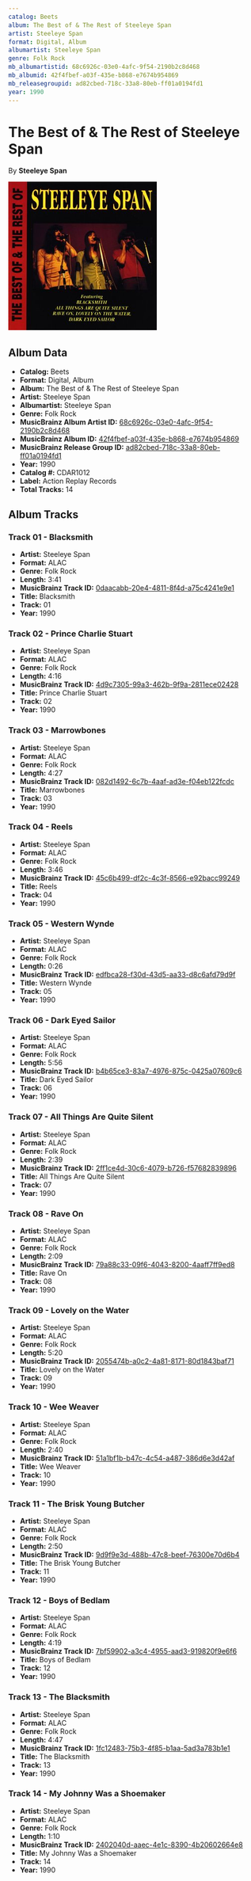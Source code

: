 ```yaml
---
catalog: Beets
album: The Best of & The Rest of Steeleye Span
artist: Steeleye Span
format: Digital, Album
albumartist: Steeleye Span
genre: Folk Rock
mb_albumartistid: 68c6926c-03e0-4afc-9f54-2190b2c8d468
mb_albumid: 42f4fbef-a03f-435e-b868-e7674b954869
mb_releasegroupid: ad82cbed-718c-33a8-80eb-ff01a0194fd1
year: 1990
---
```


# The Best of & The Rest of Steeleye Span

By **Steeleye Span**

![](../../assets/beetscovers/Steeleye_Span-The_Best_of_and_The_Rest_of_Steeleye_Span.jpg)

## Album Data

- **Catalog:** Beets
- **Format:** Digital, Album
- **Album:** The Best of & The Rest of Steeleye Span
- **Artist:** Steeleye Span
- **Albumartist:** Steeleye Span
- **Genre:** Folk Rock
- **MusicBrainz Album Artist ID:** [68c6926c-03e0-4afc-9f54-2190b2c8d468](https://musicbrainz.org/artist/68c6926c-03e0-4afc-9f54-2190b2c8d468)
- **MusicBrainz Album ID:** [42f4fbef-a03f-435e-b868-e7674b954869](https://musicbrainz.org/release/42f4fbef-a03f-435e-b868-e7674b954869)
- **MusicBrainz Release Group ID:** [ad82cbed-718c-33a8-80eb-ff01a0194fd1](https://musicbrainz.org/release-group/ad82cbed-718c-33a8-80eb-ff01a0194fd1)
- **Year:** 1990
- **Catalog #:** CDAR1012
- **Label:** Action Replay Records
- **Total Tracks:** 14

## Album Tracks

### Track 01 - Blacksmith

- **Artist:** Steeleye Span
- **Format:** ALAC
- **Genre:** Folk Rock
- **Length:** 3:41
- **MusicBrainz Track ID:** [0daacabb-20e4-4811-8f4d-a75c4241e9e1](https://musicbrainz.org/recording/0daacabb-20e4-4811-8f4d-a75c4241e9e1)
- **Title:** Blacksmith
- **Track:** 01
- **Year:** 1990

### Track 02 - Prince Charlie Stuart

- **Artist:** Steeleye Span
- **Format:** ALAC
- **Genre:** Folk Rock
- **Length:** 4:16
- **MusicBrainz Track ID:** [4d9c7305-99a3-462b-9f9a-2811ece02428](https://musicbrainz.org/recording/4d9c7305-99a3-462b-9f9a-2811ece02428)
- **Title:** Prince Charlie Stuart
- **Track:** 02
- **Year:** 1990

### Track 03 - Marrowbones

- **Artist:** Steeleye Span
- **Format:** ALAC
- **Genre:** Folk Rock
- **Length:** 4:27
- **MusicBrainz Track ID:** [082d1492-6c7b-4aaf-ad3e-f04eb122fcdc](https://musicbrainz.org/recording/082d1492-6c7b-4aaf-ad3e-f04eb122fcdc)
- **Title:** Marrowbones
- **Track:** 03
- **Year:** 1990

### Track 04 - Reels

- **Artist:** Steeleye Span
- **Format:** ALAC
- **Genre:** Folk Rock
- **Length:** 3:46
- **MusicBrainz Track ID:** [45c6b499-df2c-4c3f-8566-e92bacc99249](https://musicbrainz.org/recording/45c6b499-df2c-4c3f-8566-e92bacc99249)
- **Title:** Reels
- **Track:** 04
- **Year:** 1990

### Track 05 - Western Wynde

- **Artist:** Steeleye Span
- **Format:** ALAC
- **Genre:** Folk Rock
- **Length:** 0:26
- **MusicBrainz Track ID:** [edfbca28-f30d-43d5-aa33-d8c6afd79d9f](https://musicbrainz.org/recording/edfbca28-f30d-43d5-aa33-d8c6afd79d9f)
- **Title:** Western Wynde
- **Track:** 05
- **Year:** 1990

### Track 06 - Dark Eyed Sailor

- **Artist:** Steeleye Span
- **Format:** ALAC
- **Genre:** Folk Rock
- **Length:** 5:56
- **MusicBrainz Track ID:** [b4b65ce3-83a7-4976-875c-0425a07609c6](https://musicbrainz.org/recording/b4b65ce3-83a7-4976-875c-0425a07609c6)
- **Title:** Dark Eyed Sailor
- **Track:** 06
- **Year:** 1990

### Track 07 - All Things Are Quite Silent

- **Artist:** Steeleye Span
- **Format:** ALAC
- **Genre:** Folk Rock
- **Length:** 2:39
- **MusicBrainz Track ID:** [2ff1ce4d-30c6-4079-b726-f57682839896](https://musicbrainz.org/recording/2ff1ce4d-30c6-4079-b726-f57682839896)
- **Title:** All Things Are Quite Silent
- **Track:** 07
- **Year:** 1990

### Track 08 - Rave On

- **Artist:** Steeleye Span
- **Format:** ALAC
- **Genre:** Folk Rock
- **Length:** 2:09
- **MusicBrainz Track ID:** [79a88c33-09f6-4043-8200-4aaff7ff9ed8](https://musicbrainz.org/recording/79a88c33-09f6-4043-8200-4aaff7ff9ed8)
- **Title:** Rave On
- **Track:** 08
- **Year:** 1990

### Track 09 - Lovely on the Water

- **Artist:** Steeleye Span
- **Format:** ALAC
- **Genre:** Folk Rock
- **Length:** 5:20
- **MusicBrainz Track ID:** [2055474b-a0c2-4a81-8171-80d1843baf71](https://musicbrainz.org/recording/2055474b-a0c2-4a81-8171-80d1843baf71)
- **Title:** Lovely on the Water
- **Track:** 09
- **Year:** 1990

### Track 10 - Wee Weaver

- **Artist:** Steeleye Span
- **Format:** ALAC
- **Genre:** Folk Rock
- **Length:** 2:40
- **MusicBrainz Track ID:** [51a1bf1b-b47c-4c54-a487-386d6e3d42af](https://musicbrainz.org/recording/51a1bf1b-b47c-4c54-a487-386d6e3d42af)
- **Title:** Wee Weaver
- **Track:** 10
- **Year:** 1990

### Track 11 - The Brisk Young Butcher

- **Artist:** Steeleye Span
- **Format:** ALAC
- **Genre:** Folk Rock
- **Length:** 2:50
- **MusicBrainz Track ID:** [9d9f9e3d-488b-47c8-beef-76300e70d6b4](https://musicbrainz.org/recording/9d9f9e3d-488b-47c8-beef-76300e70d6b4)
- **Title:** The Brisk Young Butcher
- **Track:** 11
- **Year:** 1990

### Track 12 - Boys of Bedlam

- **Artist:** Steeleye Span
- **Format:** ALAC
- **Genre:** Folk Rock
- **Length:** 4:19
- **MusicBrainz Track ID:** [7bf59902-a3c4-4955-aad3-919820f9e6f6](https://musicbrainz.org/recording/7bf59902-a3c4-4955-aad3-919820f9e6f6)
- **Title:** Boys of Bedlam
- **Track:** 12
- **Year:** 1990

### Track 13 - The Blacksmith

- **Artist:** Steeleye Span
- **Format:** ALAC
- **Genre:** Folk Rock
- **Length:** 4:47
- **MusicBrainz Track ID:** [1fc12483-75b3-4f85-b1aa-5ad3a783b1e1](https://musicbrainz.org/recording/1fc12483-75b3-4f85-b1aa-5ad3a783b1e1)
- **Title:** The Blacksmith
- **Track:** 13
- **Year:** 1990

### Track 14 - My Johnny Was a Shoemaker

- **Artist:** Steeleye Span
- **Format:** ALAC
- **Genre:** Folk Rock
- **Length:** 1:10
- **MusicBrainz Track ID:** [2402040d-aaec-4e1c-8390-4b20602664e8](https://musicbrainz.org/recording/2402040d-aaec-4e1c-8390-4b20602664e8)
- **Title:** My Johnny Was a Shoemaker
- **Track:** 14
- **Year:** 1990

